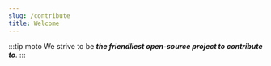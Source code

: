 ```yaml
---
slug: /contribute
title: Welcome
---
```


:::tip moto
We strive to be **_the friendliest open-source project to contribute to_**.
:::
